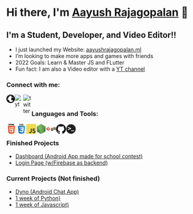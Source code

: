 # Hi there, I'm [Aayush Rajagopalan](https://aayushrajagopalan.ml/) 👋 

## I'm a Student, Developer, and Video Editor!!

- I just launched my Website: [aayushrajagopalan.ml](https://aayushrajagopalan.ml/) 
- I’m looking to make more apps and games with friends
- 2022 Goals: Learn & Master JS and FLutter
- Fun fact: I am also a Video editor with a [YT channel](https://www.youtube.com/c/AayushRajagopalan)

### Connect with me:

[<img align="left" alt="website" width="22px" src="https://raw.githubusercontent.com/iconic/open-iconic/master/svg/globe.svg" />](https://aayushrajagopalan.ml/)
[<img align="left" alt="yt" width="22px" src="https://cdn.jsdelivr.net/npm/simple-icons@v3/icons/youtube.svg" />](https://www.youtube.com/c/AayushRajagopalan)
[<img align="left" alt="twitter" width="22px" src="https://cdn.jsdelivr.net/npm/simple-icons@v3/icons/twitter.svg" />](https://twitter.com/Aayushdoesstuff)

<br />

### Languages and Tools:


<img align="left" alt="HTML5" width="26px" src="https://raw.githubusercontent.com/github/explore/80688e429a7d4ef2fca1e82350fe8e3517d3494d/topics/html/html.png" />
<img align="left" alt="CSS3" width="26px" src="https://raw.githubusercontent.com/github/explore/80688e429a7d4ef2fca1e82350fe8e3517d3494d/topics/css/css.png" />
<img align="left" alt="JavaScript" width="26px" src="https://raw.githubusercontent.com/github/explore/80688e429a7d4ef2fca1e82350fe8e3517d3494d/topics/javascript/javascript.png" />
<img align="left" alt="Node.js" width="26px" src="https://raw.githubusercontent.com/github/explore/80688e429a7d4ef2fca1e82350fe8e3517d3494d/topics/nodejs/nodejs.png" />
<img align="left" alt="Git" width="26px" src="https://raw.githubusercontent.com/github/explore/80688e429a7d4ef2fca1e82350fe8e3517d3494d/topics/git/git.png" />
<img align="left" alt="GitHub" width="26px" src="https://raw.githubusercontent.com/github/explore/78df643247d429f6cc873026c0622819ad797942/topics/github/github.png" />
<img align="left" alt="Terminal" width="26px" src="https://raw.githubusercontent.com/github/explore/80688e429a7d4ef2fca1e82350fe8e3517d3494d/topics/terminal/terminal.png" />


<br />

### Finished Projects
- [Dashboard (Android App made for school contest)](https://github.com/Aayush-Rajagopalan/dashboard-androidstudio) 
- [Login Page (w/Firebase as backend)](https://github.com/Aayush-Rajagopalan/login-page) 


### Current Projects (Not finished)

- [Dyno (Android Chat App)](https://github.com/Aayush-Rajagopalan/Dyno) 
- [1 week of Python)](https://github.com/Aayush-Rajagopalan/1-week-of-python)
- [1 week of Javascript)](https://github.com/Aayush-Rajagopalan/1-week-of-javascript)  

<br />

